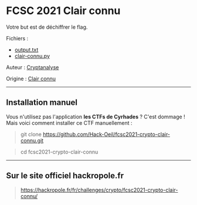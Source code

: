 # FCSC 2021 Clair connu

Votre but est de déchiffrer le flag.

Fichiers : 
- [output.txt](output.txt)
- [clair-connu.py](clair-connu.py)



Auteur : [Cryptanalyse](https://twitter.com/Cryptanalyse)

Origine : [Clair connu](https://hackropole.fr/fr/challenges/crypto/fcsc2021-crypto-clair-connu/)



-----------

## Installation manuel
Vous n'utilisez pas l'application **les CTFs de Cyrhades** ? C'est dommage !
Mais voici comment installer ce CTF manuellement :

> git clone https://github.com/Hack-Oeil/fcsc2021-crypto-clair-connu.git

> cd fcsc2021-crypto-clair-connu


-----------

## Sur le site officiel hackropole.fr
> https://hackropole.fr/fr/challenges/crypto/fcsc2021-crypto-clair-connu/